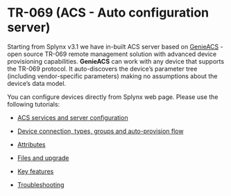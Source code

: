 TR-069 (ACS - Auto configuration server)
==========

Starting from Splynx v3.1 we have in-built ACS server based on [GenieACS](https://genieacs.com/) - open source TR-069 remote management solution with advanced device provisioning capabilities. **GenieACS** can work with any device that supports the TR-069 protocol. It auto-discovers the device’s parameter tree (including vendor-specific parameters) making no assumptions about the device’s data model.

You can configure devices directly from Splynx web page. Please use the following tutorials:


* [ACS services and server configuration](networking/tr069_acs/services_server_config/services_server_config.md)

* [Device connection, types, groups and auto-provision flow](networking/tr069_acs/dev_connection_types_groups_provision/dev_connection_types_groups_provision.md)

* [Attributes](networking/tr069_acs/attributes/attributes.md)

* [Files and upgrade](networking/tr069_acs/files_upgrade/files_upgrade.md)

* [Key features](networking/tr069_acs/key_features/key_features.md)

* [Troubleshooting](networking/tr069_acs/troubleshooting/troubleshooting.md)
